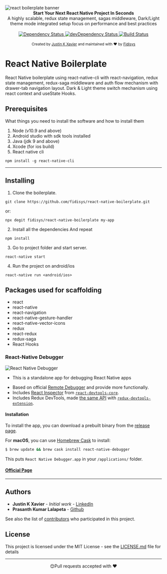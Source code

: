 <img src="https://user-images.githubusercontent.com/28846043/66642659-cb9f8c00-ec3a-11e9-9b88-de212cb16e0b.png" alt="react boilerplate banner" align="center" />

<br />

<div align="center"><strong>Start Your Next React Native Project In Seconds</strong></div>
<div align="center">A highly scalable, redux state management, sagas middleware, Dark/Light theme mode integrated setup focus on performance and best practices</div>

<br />

<div align="center">
  <!-- Dependency Status -->
  <a href="https://david-dm.org/fidisys/react-native-boilerplate">
    <img src="https://david-dm.org/fidisys/react-native-boilerplate.svg" alt="Dependency Status" />
  </a>
  <!-- devDependency Status -->
  <a href="https://david-dm.org/fidisys/react-native-boilerplate#info=devDependencies">
    <img src="https://david-dm.org/fidisys/react-native-boilerplate/dev-status.svg" alt="devDependency Status" />
  </a>
  <!-- Build Status -->
  <a href="https://travis-ci.org/fidisys/react-native-boilerplate">
    <img src="https://travis-ci.org/fidisys/react-native-boilerplate.svg" alt="Build Status" />
  </a>
  <!-- Test Coverage -->

</div>


<br />

<div align="center">
  <sub>Created by <a href="https://github.com/justinkx">Justin K Xavier</a> and maintained with ❤️ by <a href="https://dribbble.com/fidisys">Fidisys</a></sub>
</div>

# React Native Boilerplate

React Native boilerplate using react-native-cli with react-navigation, redux state management, redux-saga middleware and auth flow mechanism with drawer-tab navigation layout. Dark & Light theme switch mechanism using react context and useState Hooks.


## Prerequisites

What things you need to install the software and how to install them

1. Node (v10.9 and above)
2. Android studio with sdk tools installed
3. Java (jdk 9 and above)
4. Xcode (for ios build)
5. React native cli 
```
npm install -g react-native-cli
```
___
## Installing


1. Clone the boilerplate.
```
git clone https://github.com/fidisys/react-native-boilerplate.git
```
or:

```
npx degit fidisys/react-native-boilerplate my-app
```

2. Install all the dependencies
And repeat

```
npm install
``` 
3. Go to project folder and start server.

```
react-native start
```
4. Run the project on android/ios

```
react-native run <android/ios>
```

## Packages used for scaffolding

-  react
-  react-native
-  react-navigation
-  react-native-gesture-handler
-  react-native-vector-icons
-  redux
-  react-redux
-  redux-saga
-  React Hooks

### React-Native Debugger
![React Native Debugger](https://user-images.githubusercontent.com/3001525/29451479-6621bf1a-83c8-11e7-8ebb-b4e98b1af91c.png)

* This is a standalone app for debugging React Native apps
- Based on official [Remote Debugger](https://facebook.github.io/react-native/docs/debugging.html#chrome-developer-tools) and provide more functionally.
- Includes [React Inspector](docs/react-devtools-integration.md) from [`react-devtools-core`](https://github.com/facebook/react-devtools/tree/master/packages/react-devtools-core).
- Includes Redux DevTools, made [the same API](docs/redux-devtools-integration.md) with [`redux-devtools-extension`](https://github.com/zalmoxisus/redux-devtools-extension).

#### Installation

To install the app, you can download a prebuilt binary from the [release page](https://github.com/jhen0409/react-native-debugger/releases).

For **macOS**, you can use [Homebrew Cask](https://caskroom.github.io) to install:

```bash
$ brew update && brew cask install react-native-debugger
```

This puts `React Native Debugger.app` in your `/applications/` folder.

#### [Official Page](https://github.com/jhen0409/react-native-debugger)

___

## Authors

* **Justin K Xavier** - *Initial work* - [LinkedIn](https://www.linkedin.com/in/justin-k-xavier-59b82710a/)
* **Prasanth Kumar Lalapeta** - [Github](https://github.com/prasanthLalapeta)

See also the list of [contributors](https://github.com/fidisys/react-native-boilerplate/graphs/contributors) who participated in this project.

## License

This project is licensed under the MIT License - see the [LICENSE.md](LICENSE.md) file for details
___


<p align="center">😊Pull requests accepted with ❤️</p>

